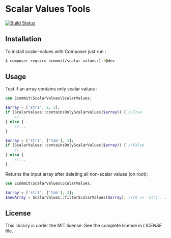 # Scalar Values Tools

[![Build Status](https://travis-ci.org/e-commit/scalar-values.svg?branch=master)](https://travis-ci.org/e-commit/scalar-values)

## Installation ##

To install scalar-values with Composer just run :

```bash
$ composer require ecommit/scalar-values:1.*@dev
```

## Usage ##

Test if an array contains only scalar values :

```php
use Ecommit\ScalarValues\ScalarValues;

$array = ['str1', 2, 3];
if (ScalarValues::containsOnlyScalarValues($array)) { //True
    //...
} else {
    //...
}

$array = ['str1', ['tab'], 3];
if (ScalarValues::containsOnlyScalarValues($array)) { //False
    //...
} else {
    //...
}
```

Returns the input array after deleting all non-scalar values (on root):

```php
use Ecommit\ScalarValues\ScalarValues;

$array = ['str1', ['tab'], 3];
$newArray = ScalarValues::filterScalarValues($array); //[0 => 'str1', 2 => 3]
```

## License ##

This librairy is under the MIT license. See the complete license in *LICENSE* file.
